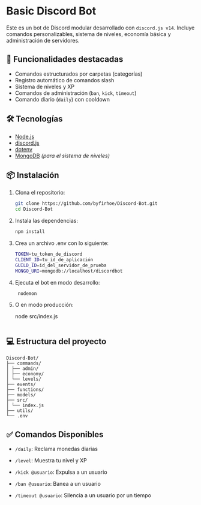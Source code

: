 # Basic Discord Bot

Este es un bot de Discord modular desarrollado con `discord.js v14`. Incluye comandos personalizables, sistema de niveles, economía básica y administración de servidores.

## 🚀 Funcionalidades destacadas

- Comandos estructurados por carpetas (categorías)
- Registro automático de comandos slash
- Sistema de niveles y XP
- Comandos de administración (`ban`, `kick`, `timeout`)
- Comando diario (`daily`) con cooldown

## 🛠 Tecnologías

- [Node.js](https://nodejs.org/)
- [discord.js](https://discord.js.org/)
- [dotenv](https://www.npmjs.com/package/dotenv)
- [MongoDB](https://www.mongodb.com/) _(para el sistema de niveles)_

## 📦 Instalación

1. Clona el repositorio:
   ```bash
   git clone https://github.com/byfirhoe/Discord-Bot.git
   cd Discord-Bot
   ```
2. Instala las dependencias:
   ```bash
   npm install
   ```
3. Crea un archivo .env con lo siguiente:
   ```bash
   TOKEN=tu_token_de_discord
   CLIENT_ID=tu_id_de_aplicación
   GUILD_ID=id_del_servidor_de_prueba
   MONGO_URI=mongodb://localhost/discordbot
   ```
4. Ejecuta el bot en modo desarrollo:

   ```bash
    nodemon
   ```

5. O en modo producción:

   node src/index.js

   ```

   ```

## 💻 Estructura del proyecto

    Discord-Bot/
    ├── commands/
    │ ├── admin/
    │ ├── economy/
    │ └── levels/
    ├── events/
    ├── functions/
    ├── models/
    ├── src/
    │ └── index.js
    ├── utils/
    └── .env

## ✅ Comandos Disponibles

- `/daily`: Reclama monedas diarias

- `/level`: Muestra tu nivel y XP

- `/kick @usuario`: Expulsa a un usuario

- `/ban @usuario`: Banea a un usuario

- `/timeout @usuario`: Silencia a un usuario por un tiempo
